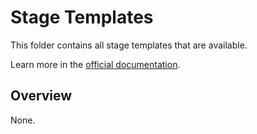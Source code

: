 # Stage Templates

This folder contains all stage templates that are available.

Learn more in the [official documentation](https://docs.microsoft.com/en-us/azure/devops/pipelines/yaml-schema?view=azure-devops&tabs=schema%2Cparameter-schema#stage-templates).

## Overview

None.

